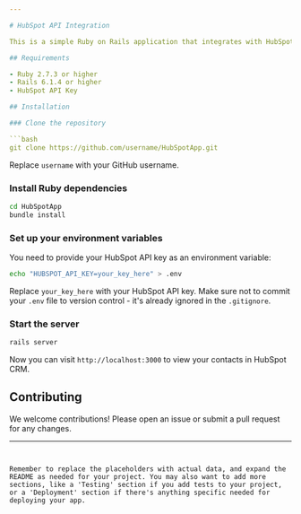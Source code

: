 ```yaml
---

# HubSpot API Integration

This is a simple Ruby on Rails application that integrates with HubSpot CRM to retrieve and display contacts.

## Requirements

- Ruby 2.7.3 or higher
- Rails 6.1.4 or higher
- HubSpot API Key

## Installation

### Clone the repository

```bash
git clone https://github.com/username/HubSpotApp.git
```

Replace `username` with your GitHub username.

### Install Ruby dependencies

```bash
cd HubSpotApp
bundle install
```

### Set up your environment variables

You need to provide your HubSpot API key as an environment variable:

```bash
echo "HUBSPOT_API_KEY=your_key_here" > .env
```

Replace `your_key_here` with your HubSpot API key. Make sure not to commit your `.env` file to version control - it's already ignored in the `.gitignore`.

### Start the server

```bash
rails server
```

Now you can visit `http://localhost:3000` to view your contacts in HubSpot CRM.

## Contributing

We welcome contributions! Please open an issue or submit a pull request for any changes.

---
```


Remember to replace the placeholders with actual data, and expand the README as needed for your project. You may also want to add more sections, like a 'Testing' section if you add tests to your project, or a 'Deployment' section if there's anything specific needed for deploying your app.
